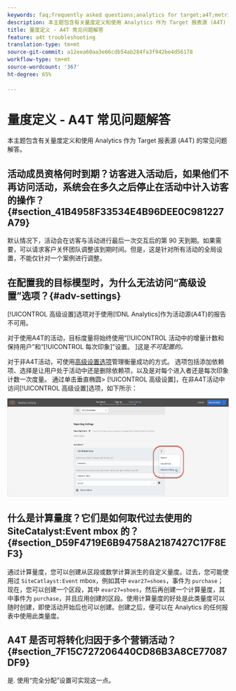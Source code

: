 ```yaml
---
keywords: faq;frequently asked questions;analytics for target;a4T;metric;metric definitions
description: 本主题包含有关量度定义和使用 Analytics 作为 Target 报表源 (A4T) 的常见问题解答。
title: 量度定义 - A4T 常见问题解答
feature: a4t troubleshooting
translation-type: tm+mt
source-git-commit: a12eea60aa3e66cdb54ab284fa3f942be4d56178
workflow-type: tm+mt
source-wordcount: '367'
ht-degree: 65%

---
```



# 量度定义 - A4T 常见问题解答

本主题包含有关量度定义和使用 Analytics 作为 Target 报表源 (A4T) 的常见问题解答。

## 活动成员资格何时到期？访客进入活动后，如果他们不再访问活动，系统会在多久之后停止在活动中计入访客的操作？ {#section_41B4958F33534E4B96DEE0C981227A79}

默认情况下，活动会在访客与活动进行最后一次交互后的第 90 天到期。如果需要，可以请求客户关怀团队调整该到期时间。但是，这是针对所有活动的全局设置，不能仅针对一个案例进行调整。

## 在配置我的目标模型时，为什么无法访问“高级设置”选项？{#adv-settings}

[!UICONTROL 高级设置]选项对于使用[!DNL Analytics]作为活动源(A4T)的报告不可用。

对于使用A4T的活动，目标度量将始终使用“[!UICONTROL 活动中的增量计数和保持用户”和“[!UICONTROL 每次印象]”设置。 ]这是&#x200B;*不可配置的。*

对于非A4T活动，可使用[高级设置选项](/help/c-activities/r-success-metrics/success-metrics.md#section_7CE95A2FA8F5438E936C365A6D43BC5B)管理衡量成功的方式。 选项包括添加依赖项、选择是让用户处于活动中还是删除依赖项，以及是对每个进入者还是每次印象计数一次度量。 通过单击垂直椭圆> [!UICONTROL 高级设置]，在非A4T活动中访问[!UICONTROL 高级设置]选项，如下所示：

![高级设置](/help/c-activities/r-success-metrics/assets/advanced-settings.png)

## 什么是计算量度？它们是如何取代过去使用的 SiteCatalyst:Event mbox 的？{#section_D59F4719E6B94758A2187427C17F8EF3}

通过计算量度，您可以创建从区段或数学计算派生的自定义量度。过去，您可能使用过 `SiteCatlayst:Event` mbox，例如其中 `evar27=shoes`，事件为 `purchase`；现在，您可以创建一个区段，其中 `evar27=shoes`，然后再创建一个计算量度，其中事件为 `purchase`，并且应用创建的区段。使用计算量度的好处是此类量度可以随时创建，即使活动开始后也可以创建。创建之后，便可以在 Analytics 的任何报表中使用此类量度。

## A4T 是否可将转化归因于多个营销活动？  {#section_7F15C727206440CD86B3A8CE77087DF9}

是. 使用“完全分配”设置可实现这一点。
